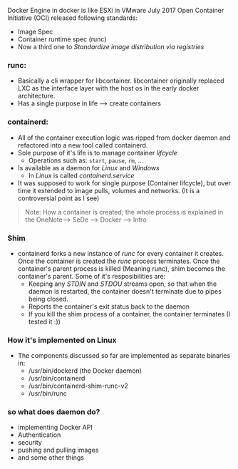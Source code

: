 

Docker Engine in docker is like ESXi in VMware
July 2017 Open Container Initiative (OCI) released following standards:
   - Image Spec
   - Container runtime spec (runc)
   - Now a third one to *Standardize image distribution via registries*

### runc:
- Basically a cli wrapper for libcontainer. libcontainer originally replaced LXC as the interface layer with the host os in the early docker architecture.
- Has a single purpose in life --> create containers

### containerd:
- All of the container execution logic was ripped from docker daemon and refactored into a new tool called containerd.
- Sole purpose of it's life is to manage container *lifcycle*
   - Operations such as: `start`, `pause`, `rm`, ...
- Is available as a daemon for *Linux* and *Windows*
   - In *Linux* is called *containerd.service*
- It was supposed to work for single purpose (Container lifcycle), but over time it extended to image pulls, volumes and networks. (It is a controversial point as I see)

> Note: How a container is created; the whole process is explained in the OneNote--> SeDe --> Docker --> Intro

### Shim
- containerd forks a new instance of *runc* for every container it creates. Once the container is created the *runc* process terminates. Once the container's parent process is killed (Meaning runc), shim becomes the container's parent. Some of it's resposibilities are:
   - Keeping any *STDIN* and *STDOU* streams open, so that when the daemon is restarted, the container doesn't terminate due to pipes being closed.
   - Reports the container's exit status back to the daemon
   - If you kill the shim process of a container, the container terminates (I tested it :))

### How it's implemented on Linux
   - The components discussed so far are implemented as separate binaries in:
      - /usr/bin/dockerd (the Docker daemon)
      - /usr/bin/containerd
      - /usr/bin/containerd-shim-runc-v2
      - /usr/bin/runc

### so what does daemon do?
   - implementing Docker API
   - Authentication
   - security
   - pushing and pulling images
   - and some other things
